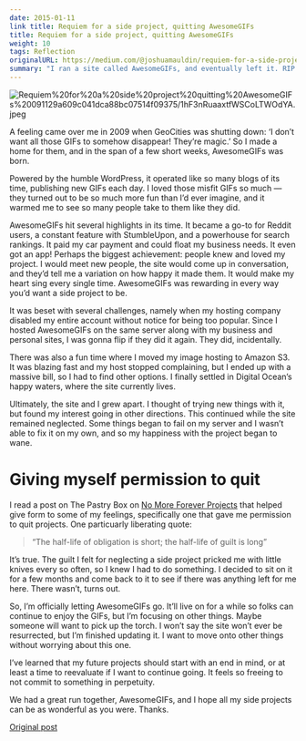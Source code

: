 ```yaml
---
date: 2015-01-11
link title: Requiem for a side project, quitting AwesomeGIFs
title: Requiem for a side project, quitting AwesomeGIFs
weight: 10
tags: Reflection
originalURL: https://medium.com/@joshuamauldin/requiem-for-a-side-project-quitting-awesomegifs-fc08a0e879df
summary: "I ran a site called AwesomeGIFs, and eventually left it. RIP."
---
```



![Requiem%20for%20a%20side%20project%20quitting%20AwesomeGIFs%20091129a609c041dca88bc07514f09375/1hF3nRuaaxtfWSCoLTWOdYA.jpeg](../../img/1hF3nRuaaxtfWSCoLTWOdYA.jpeg)

A feeling came over me in 2009 when GeoCities was shutting down: ‘I don’t want all those GIFs to somehow disappear! They’re magic.’ So I made a home for them, and in the span of a few short weeks, AwesomeGIFs was born.

Powered by the humble WordPress, it operated like so many blogs of its time, publishing new GIFs each day. I loved those misfit GIFs so much — they turned out to be so much more fun than I’d ever imagine, and it warmed me to see so many people take to them like they did.

AwesomeGIFs hit several highlights in its time. It became a go-to for Reddit users, a constant feature with StumbleUpon, and a powerhouse for search rankings. It paid my car payment and could float my business needs. It even got an app! Perhaps the biggest achievement: people knew and loved my project. I would meet new people, the site would come up in conversation, and they’d tell me a variation on how happy it made them. It would make my heart sing every single time. AwesomeGIFs was rewarding in every way you’d want a side project to be.

It was beset with several challenges, namely when my hosting company disabled my entire account without notice for being too popular. Since I hosted AwesomeGIFs on the same server along with my business and personal sites, I was gonna flip if they did it again. They did, incidentally.

There was also a fun time where I moved my image hosting to Amazon S3. It was blazing fast and my host stopped complaining, but I ended up with a massive bill, so I had to find other options. I finally settled in Digital Ocean’s happy waters, where the site currently lives.

Ultimately, the site and I grew apart. I thought of trying new things with it, but found my interest going in other directions. This continued while the site remained neglected. Some things began to fail on my server and I wasn’t able to fix it on my own, and so my happiness with the project began to wane.

# Giving myself permission to quit

I read a post on The Pastry Box on [No More Forever Projects](https://the-pastry-box-project.net/diana-kimball/2014-march-5) that helped give form to some of my feelings, specifically one that gave me permission to quit projects. One particuarly liberating quote:

> “The half-life of obligation is short; the half-life of guilt is long”
> 

It’s true. The guilt I felt for neglecting a side project pricked me with little knives every so often, so I knew I had to do something. I decided to sit on it for a few months and come back to it to see if there was anything left for me here. There wasn’t, turns out.

So, I’m officially letting AwesomeGIFs go. It’ll live on for a while so folks can continue to enjoy the GIFs, but I’m focusing on other things. Maybe someone will want to pick up the torch. I won’t say the site won’t ever be resurrected, but I’m finished updating it. I want to move onto other things without worrying about this one.

I’ve learned that my future projects should start with an end in mind, or at least a time to reevaluate if I want to continue going. It feels so freeing to not commit to something in perpetuity.

We had a great run together, AwesomeGIFs, and I hope all my side projects can be as wonderful as you were. Thanks.


[Original post](https://medium.com/@joshuamauldin/requiem-for-a-side-project-quitting-awesomegifs-fc08a0e879df)
